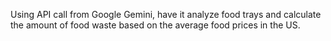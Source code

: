 Using API call from Google Gemini, have it analyze food trays and calculate the amount of food waste based on the average food prices in the US.
